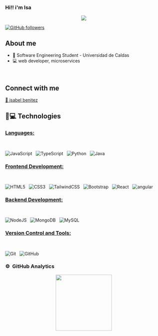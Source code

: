### Hi!! i'm Isa 
<div align="center">
    <img  src="https://i.pinimg.com/736x/8f/03/4f/8f034f2925d24a521a6f98afa9cf3aef.jpg">
</div>


[![GitHub followers](https://img.shields.io/github/followers/1luk0?style=social)](https://github.com/1luk0)

## About me
- 📓 Software Engineering Student - Universidad de Caldas 
- 💻 web developer, microservices
<br>

## Connect with me 
<a  href="https://mail.google.com/mail/?view=cm&fs=1&to=isabedu03@gmail.com">📧 isabel benitez  </a>
<br>

## 🚀💻 Technologies 

### <u> Languages: </u>
<br>


![JavaScript](https://img.shields.io/badge/javascript-%23323330.svg?style=for-the-badge&logo=javascript&logoColor=%23F7DF1E)
&nbsp;
![TypeScript](https://img.shields.io/badge/typescript-%23007ACC.svg?style=for-the-badge&logo=typescript&logoColor=white)
&nbsp;
![Python](https://img.shields.io/badge/python-3670A0?style=for-the-badge&logo=python&logoColor=ffdd54)
</span>
&nbsp;
![Java](https://img.shields.io/badge/java-%23ED6B00.svg?style=for-the-badge&logo=openjdk&logoColor=white)
&nbsp;
<br>

### <u> Frontend Development: </u>
<br>

![HTML5](https://img.shields.io/badge/html5-%23E30F26.svg?style=for-the-badge&logo=html5&logoColor=white)
&nbsp;
![CSS3](https://img.shields.io/badge/css3-%231572B6.svg?style=for-the-badge&logo=css3&logoColor=white)
&nbsp;
![TailwindCSS](https://img.shields.io/badge/tailwindcss-%2338B2AC.svg?style=for-the-badge&logo=tailwind-css&logoColor=white)
&nbsp;
![Bootstrap](https://img.shields.io/badge/bootstrap-%238511FA.svg?style=for-the-badge&logo=bootstrap&logoColor=white)
&nbsp;
![React](https://img.shields.io/badge/react-%2320232a.svg?style=for-the-badge&logo=react&logoColor=%2361DAFB)
&nbsp;
![angular](https://img.shields.io/badge/angular-%23E20F30.svg?style=for-the-badge&logo=angular&logoColor=white)
&nbsp;

### <u> Backend Development: </u>
<br>

![NodeJS](https://img.shields.io/badge/node.js-6DA55F?style=for-the-badge&logo=node.js&logoColor=white)
&nbsp;
![MongoDB](https://img.shields.io/badge/MongoDB-%234ea94b.svg?style=for-the-badge&logo=mongodb&logoColor=white)
&nbsp;
![MySQL](https://img.shields.io/badge/mysql-4479A1.svg?style=for-the-badge&logo=mysql&logoColor=white)
&nbsp;
<br>

### <u> Version Control and Tools: </u>
<br>

![Git](https://img.shields.io/badge/git-%23F05033.svg?style=for-the-badge&logo=git&logoColor=white)
&nbsp;
![GitHub](https://img.shields.io/badge/github-%23121011.svg?style=for-the-badge&logo=github&logoColor=white)
&nbsp;
<br>

### ⚙️ &nbsp;GitHub Analytics

<p align="center">
<a href="https://github.com/1luk0">
  <img height="180em" src="https://github-readme-stats-eight-theta.vercel.app/api?username=1luk0&show_icons=true&theme=algolia&include_all_commits=true&count_private=true"/>
  <!-- <img height="180em" src="https://github-readme-stats-eight-theta.vercel.app/api/top-langs/?username=1luk0&layout=compact&langs_count=8&theme=algolia"/> -->
</a>
</p>

